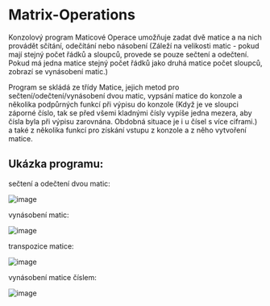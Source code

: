 # Matrix-Operations
Konzolový program Maticové Operace umožňuje zadat dvě matice a na nich provádět sčítání, odečítání nebo násobení (Záleží na velikosti matic - pokud mají stejný počet řádků a sloupců, provede se pouze sečtení a odečtení. Pokud má jedna matice stejný počet řádků jako druhá matice počet sloupců, zobrazí se vynásobení matic.)

Program se skládá ze třídy Matice, jejich metod pro sečtení/odečtení/vynásobení dvou matic, vypsání matice do konzole a několika podpůrných funkcí při výpisu do konzole (Když je ve sloupci záporné číslo, tak se před všemi kladnými čísly vypíše jedna mezera, aby čísla byla při výpisu zarovnána. Obdobná situace je i u čísel s více ciframi.) a také z několika funkcí pro získání vstupu z konzole a z něho vytvoření matice.

## Ukázka programu:

sečtení a odečtení dvou matic:

![image](https://user-images.githubusercontent.com/108635114/184347816-d2f65513-24da-4dd3-83b3-f9e5e514541f.png)

vynásobení matic:

![image](https://user-images.githubusercontent.com/108635114/184351064-5056a10d-dce9-484e-ab90-959399912c8d.png)

transpozice matice:

![image](https://user-images.githubusercontent.com/108635114/184348093-15f7b948-64f6-4d85-b950-907e66f79280.png)

vynásobení matice číslem:

![image](https://user-images.githubusercontent.com/108635114/184350352-c6a6c141-9774-4b60-9d83-a379a80daf62.png)
